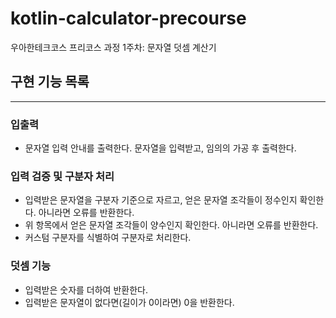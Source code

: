 # kotlin-calculator-precourse
우아한테크코스 프리코스 과정 1주차: 문자열 덧셈 계산기

## 구현 기능 목록
---
### 입출력
* 문자열 입력 안내를 출력한다. 문자열을 입력받고, 임의의 가공 후 출력한다.
### 입력 검증 및 구분자 처리
* 입력받은 문자열을 구분자 기준으로 자르고, 얻은 문자열 조각들이 정수인지 확인한다. 아니라면 오류를 반환한다.
* 위 항목에서 얻은 문자열 조각들이 양수인지 확인한다. 아니라면 오류를 반환한다.
* 커스텀 구분자를 식별하여 구분자로 처리한다.
### 덧셈 기능
* 입력받은 숫자를 더하여 반환한다.
* 입력받은 문자열이 없다면(길이가 0이라면) 0을 반환한다.